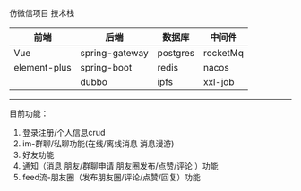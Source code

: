 仿微信项目 
技术栈

| 前端         | 后端                 | 数据库 | 中间件 |
| ------------ | -------------------- | ------ | ------ |
| Vue          | spring-gateway       |postgres| rocketMq|
| element-plus | spring-boot          | redis  | nacos |
|              | dubbo                | ipfs   | xxl-job|
--------
目前功能： 
  1. 登录注册/个人信息crud
  2. im-群聊/私聊功能(在线/离线消息 消息漫游)
  3. 好友功能
  4. 通知（消息 朋友/群聊申请 朋友圈发布/点赞/评论 ）功能
  5. feed流-朋友圈（发布朋友圈/评论/点赞/回复）功能
